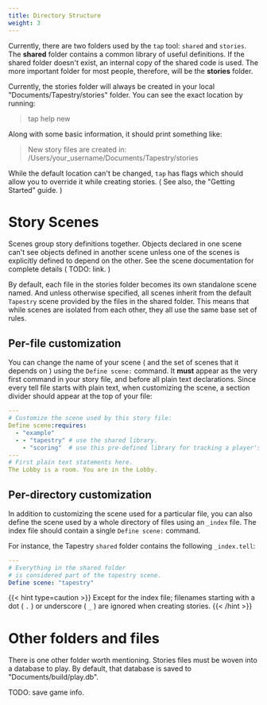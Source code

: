 ```yaml
---
title: Directory Structure
weight: 3
---
```


Currently, there are two folders used by the `tap` tool: `shared` and `stories`. The **shared** folder contains a common library of useful definitions. If the shared folder doesn't exist, an internal copy of the shared code is used. The more important folder for most people, therefore, will be the **stories** folder.

Currently, the stories folder will always be created in your local "Documents/Tapestry/stories" folder. You can see the exact location by running:

> tap help new

Along with some basic information, it should print something like:

>  New story files are created in:
>    /Users/your_username/Documents/Tapestry/stories

While the default location can't be changed, `tap` has flags which should allow you to override it while creating stories. ( See also, the "Getting Started" guide. )

# Story Scenes

Scenes group story definitions together. Objects declared in one scene can't see objects defined in another scene unless one of the scenes is explicitly defined to depend on the other. 
See the scene documentation for complete details ( TODO: link. )

By default, each file in the stories folder becomes its own standalone scene named. And unless otherwise specified, all scenes inherit from the default `Tapestry` scene provided by the files in the shared folder. This means that while scenes are isolated from each other, they all use the same base set of rules.

## Per-file customization

You can change the name of your scene ( and the set of scenes that it depends on ) using the `Define scene:` command. It **must** appear as the very first command in your story file, and before all plain text declarations. Since every tell file starts with plain text, when customizing the scene, a section divider should appear at the top of your file:

```yaml
---
# Customize the scene used by this story file:
Define scene:requires:
  - "example"
  - - "tapestry" # use the shared library.
    - "scoring"  # use this pre-defined library for tracking a player's score.
---
# First plain text statements here.
The Lobby is a room. You are in the Lobby.
```

## Per-directory customization

In addition to customizing the scene used for a particular file, you can also define the scene used by a whole directory of files using an `_index` file. The index file should contain a single `Define scene:` command.

For instance, the Tapestry `shared` folder contains the following `_index.tell`:

```yaml
---
# Everything in the shared folder
# is considered part of the tapestry scene.
Define scene: "tapestry"
```

{{< hint type=caution >}}
Except for the index file; filenames starting with a dot ( `.` ) or underscore ( `_` ) are ignored when creating stories.
{{< /hint >}}

# Other folders and files

There is one other folder worth mentioning. Stories files must be woven into a database to play. By default, that database is saved to "Documents/build/play.db".

TODO: save game info.